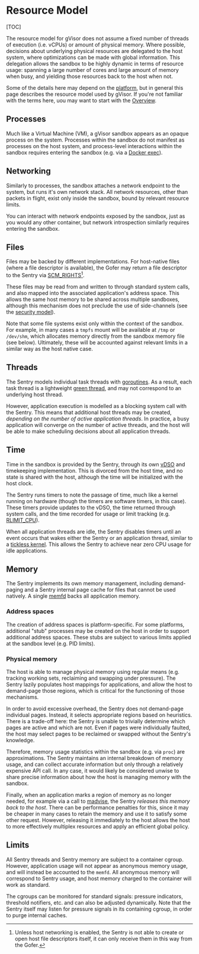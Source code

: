 # Resource Model

[TOC]

The resource model for gVisor does not assume a fixed number of threads of
execution (i.e. vCPUs) or amount of physical memory. Where possible, decisions
about underlying physical resources are delegated to the host system, where
optimizations can be made with global information. This delegation allows the
sandbox to be highly dynamic in terms of resource usage: spanning a large number
of cores and large amount of memory when busy, and yielding those resources back
to the host when not.

Some of the details here may depend on the [platform](../platforms/), but in
general this page describes the resource model used by gVisor. If you're not
familiar with the terms here, uou may want to start with the [Overview](../).

## Processes

Much like a Virtual Machine (VM), a gVisor sandbox appears as an opaque process
on the system. Processes within the sandbox do not manifest as processes on the
host system, and process-level interactions within the sandbox requires entering
the sandbox (e.g. via a [Docker exec][exec]).

## Networking

Similarly to processes, the sandbox attaches a network endpoint to the system,
but runs it's own network stack. All network resources, other than packets in
flight, exist only inside the sandbox, bound by relevant resource limits.

You can interact with network endpoints exposed by the sandbox, just as you
would any other container, but network introspection similarly requires entering
the sandbox.

## Files

Files may be backed by different implementations. For host-native files (where a
file descriptor is available), the Gofer may return a file descriptor to the
Sentry via [SCM_RIGHTS][scmrights][^1].

These files may be read from and written to through standard system calls, and
also mapped into the associated application's address space. This allows the
same host memory to be shared across multiple sandboxes, although this mechanism
does not preclude the use of side-channels (see the
[security model](../security/)).

Note that some file systems exist only within the context of the sandbox. For
example, in many cases a `tmpfs` mount will be available at `/tmp` or
`/dev/shm`, which allocates memory directly from the sandbox memory file (see
below). Ultimately, these will be accounted against relevant limits in a similar
way as the host native case.

## Threads

The Sentry models individual task threads with [goroutines][goroutine]. As a
result, each task thread is a lightweight [green thread][greenthread], and may
not correspond to an underlying host thread.

However, application execution is modelled as a blocking system call with the
Sentry. This means that additional host threads may be created, *depending on
the number of active application threads*. In practice, a busy application will
converge on the number of active threads, and the host will be able to make
scheduling decisions about all application threads.

## Time

Time in the sandbox is provided by the Sentry, through its own [vDSO][vdso] and
timekeeping implementation. This is divorced from the host time, and no state is
shared with the host, although the time will be initialized with the host clock.

The Sentry runs timers to note the passage of time, much like a kernel running
on hardware (though the timers are software timers, in this case). These timers
provide updates to the vDSO, the time returned through system calls, and the
time recorded for usage or limit tracking (e.g. [RLIMIT_CPU][rlimit]).

When all application threads are idle, the Sentry disables timers until an event
occurs that wakes either the Sentry or an application thread, similar to a
[tickless kernel][tickless]. This allows the Sentry to achieve near zero CPU
usage for idle applications.

## Memory

The Sentry implements its own memory management, including demand-paging and a
Sentry internal page cache for files that cannot be used natively. A single
[memfd][memfd] backs all application memory.

### Address spaces

The creation of address spaces is platform-specific. For some platforms,
additional "stub" processes may be created on the host in order to support
additional address spaces. These stubs are subject to various limits applied at
the sandbox level (e.g. PID limits).

### Physical memory

The host is able to manage physical memory using regular means (e.g. tracking
working sets, reclaiming and swapping under pressure). The Sentry lazily
populates host mappings for applications, and allow the host to demand-page
those regions, which is critical for the functioning of those mechanisms.

In order to avoid excessive overhead, the Sentry does not demand-page individual
pages. Instead, it selects appropriate regions based on heuristics. There is a
trade-off here: the Sentry is unable to trivially determine which pages are
active and which are not. Even if pages were individually faulted, the host may
select pages to be reclaimed or swapped without the Sentry's knowledge.

Therefore, memory usage statistics within the sandbox (e.g. via `proc`) are
approximations. The Sentry maintains an internal breakdown of memory usage, and
can collect accurate information but only through a relatively expensive API
call. In any case, it would likely be considered unwise to share precise
information about how the host is managing memory with the sandbox.

Finally, when an application marks a region of memory as no longer needed, for
example via a call to [madvise][madvise], the Sentry *releases this memory back
to the host*. There can be performance penalties for this, since it may be
cheaper in many cases to retain the memory and use it to satisfy some other
request. However, releasing it immediately to the host allows the host to more
effectively multiplex resources and apply an efficient global policy.

## Limits

All Sentry threads and Sentry memory are subject to a container cgroup. However,
application usage will not appear as anonymous memory usage, and will instead be
accounted to the `memfd`. All anonymous memory will correspond to Sentry usage,
and host memory charged to the container will work as standard.

The cgroups can be monitored for standard signals: pressure indicators,
threshold notifiers, etc. and can also be adjusted dynamically. Note that the
Sentry itself may listen for pressure signals in its containing cgroup, in order
to purge internal caches.

[goroutine]: https://tour.golang.org/concurrency/1
[greenthread]: https://en.wikipedia.org/wiki/Green_threads
[scheduler]: https://morsmachine.dk/go-scheduler
[vdso]: https://en.wikipedia.org/wiki/VDSO
[rlimit]: http://man7.org/linux/man-pages/man2/getrlimit.2.html
[tickless]: https://en.wikipedia.org/wiki/Tickless_kernel
[memfd]: http://man7.org/linux/man-pages/man2/memfd_create.2.html
[scmrights]: http://man7.org/linux/man-pages/man7/unix.7.html
[madvise]: http://man7.org/linux/man-pages/man2/madvise.2.html
[exec]: https://docs.docker.com/engine/reference/commandline/exec/
[^1]: Unless host networking is enabled, the Sentry is not able to create or
    open host file descriptors itself, it can only receive them in this way
    from the Gofer.

